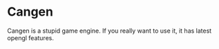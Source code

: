 # Cangen
Cangen is a stupid game engine. If you really want to use it, it has latest opengl features.

